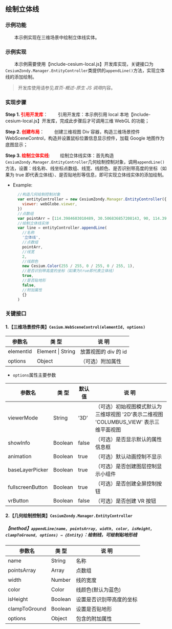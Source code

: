 ## 绘制立体线

### 示例功能

&ensp;&ensp;&ensp;&ensp;本示例实现在三维场景中绘制立体线实体。

### 示例实现

&ensp;&ensp;&ensp;&ensp;本示例需要使用【include-cesium-local.js】开发库实现，关键接口为`CesiumZondy.Manager.EntityController`类提供的`appendLine()`方法，实现立体线的添加绘制。

> 开发库使用请参见*首页-概述-原生 JS 调用*内容。

### 实现步骤

**Step 1. <font color=red>引用开发库</font>**：
&ensp;&ensp;&ensp;&ensp;引用开发库：本示例引用 local 本地【include-cesium-local.js】开发库，完成此步骤后才可调用三维 WebGL 的功能；

**Step 2. <font color=red>创建布局</font>**：
&ensp;&ensp;&ensp;&ensp;创建三维视图 Div 容器，构造三维场景控件 WebSceneControl，构造并设置鼠标位置信息显示控件，加载 Google 地图作为底图显示；

**Step 3. <font color=red>绘制立体实线</font>**:
&ensp;&ensp;&ensp;&ensp;绘制立体线实体：首先构造`CesiumZondy.Manager.EntityController`几何绘制控制对象，调用`appendLine()`方法，设置：线名称、线坐标点数组、线宽、线颜色、是否识别带高度的坐标（如果为 true 即代表立体线）、是否贴地形等信息，即可实现立体线实体的添加绘制。

- Example:
  ```javascript
    //构造几何绘制控制对象
    var entityController = new CesiumZondy.Manager.EntityController({
      viewer: webGlobe.viewer,
    })
    //点数组
    var pointArr = [114.3984603010489, 30.506836857208143, 90, 114.39820581466965, 30.50638419163618, 0, 114.39817448017338, 30.505889144282214, 50]
    //绘制立体线实体
    var line = entityController.appendLine(
      //名称
      '立体线',
      //点数组
      pointArr,
      //线宽
      2,
      //线颜色
      new Cesium.Color(255 / 255, 0 / 255, 0 / 255, 1),
      //是否识别带高度的坐标（如果为true即代表立体线）
      true,
      //是否贴地形
      false,
      //附加属性
      {}
    )
  ```

### 关键接口

#### 1.【三维场景控件类】`Cesium.WebSceneControl(elementId, options)`

| 参数名    | 类 型             | 说 明                |
| --------- | ----------------- | -------------------- |
| elementId | Element \| String | 放置视图的 div 的 id |
| options   | Object            | （可选）附加属性     |

- `options`属性主要参数

| 参数名           | 类 型   | 默认值 | 说 明                                                                                  |
| ---------------- | ------- | ------ | -------------------------------------------------------------------------------------- |
| viewerMode       | String  | ‘3D’   | （可选）初始视图模式默认为三维球视图 '2D'表示二维视图 'COLUMBUS_VIEW' 表示三维平面视图 |
| showInfo         | Boolean | false  | （可选）是否显示默认的属性信息框                                                       |
| animation        | Boolean | true   | （可选）默认动画控制不显示                                                             |
| baseLayerPicker  | Boolean | true   | （可选）是否创建图层控制显示小组件                                                     |
| fullscreenButton | Boolean | true   | （可选）是否创建全屏控制按钮                                                           |
| vrButton         | Boolean | false  | （可选）是否创建 VR 按钮                                                               |

#### 2.【几何绘制控制类】`CesiumZondy.Manager.EntityController`

##### 【method】`appendLine(name, pointsArray, width, color, isHeight, clampToGround, options) → {Entity}`：绘制线，可绘制贴地形线

| 参数名        | 类 型   | 说 明                    |
| ------------- | ------- | ------------------------ |
| name          | String  | 名称                     |
| pointsArray   | Array   | 点数组                   |
| width         | Number  | 线的宽度                 |
| color         | Color   | 线颜色(默认为蓝色)       |
| isHeight      | Boolean | 设置是否识别带高度的坐标 |
| clampToGround | Boolean | 设置是否贴地形           |
| options       | Object  | 包含的附加属性           |
